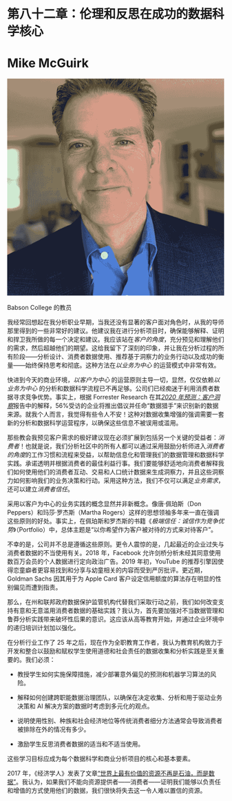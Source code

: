 # 第八十二章：伦理和反思在成功的数据科学核心

# Mike McGuirk

![](img/Mike_McGuirk.png)

Babson College 的教员

我经常回想起在我分析职业早期，当我还没有显著的客户面对角色时，从我的导师那里得到的一些非常好的建议。他建议我在进行分析项目时，确保能够解释、证明和捍卫我所做的每一个决定和建议。我应该站在*客户的角度*，充分预见和理解他们的需求，然后超越他们的期望。这给我留下了深刻的印象，并让我在分析过程的所有阶段——分析设计、消费者数据使用、推荐基于洞察力的业务行动以及成功的衡量——始终保持思考和彻底。这种方法在*以业务为中心* 的运营模式中非常有效。

快进到今天的商业环境，*以客户为中心* 的运营原则主导一切，显然，仅仅依赖*以业务为中心* 的分析和数据科学流程已不再足够。公司们已经痴迷于利用消费者数据寻求竞争优势。事实上，根据 Forrester Research 在其[*2020 年预测：客户洞察*](https://oreil.ly/ggp8F)报告中的解释，56%受访的企业将推出倡议并任命“数据猎手”来识别新的数据来源。就我个人而言，我觉得有些令人不安！这种对数据收集增强的强调需要一套新的分析和数据科学运营程序，以确保这些信息不被误用或滥用。

那些教会我预见客户需求的极好建议现在必须扩展到包括另一个关键的受益者：*消费者*！也就是说，我们分析社区中的所有人都可以通过采用鼓励分析师进入*消费者的角度*的工作习惯和流程来受益，以帮助信息化和管理我们的数据管理和数据科学实践。承诺透明并根据消费者的最佳利益行事。我们要能够舒适地向消费者解释我们如何使用他们的消费者互动、交易和人口统计数据来生成洞察力，并且这些洞察力如何影响我们的业务决策和行动。采用这种方法，我们不仅可以满足*业务需求*，还可以建立*消费者信任*。

采用以客户为中心的业务实践的概念显然并非新概念。像唐·佩珀斯（Don Peppers）和玛莎·罗杰斯（Martha Rogers）这样的思想领袖多年来一直在强调这些原则的好处。事实上，在佩珀斯和罗杰斯的书籍《*极端信任：诚信作为竞争优势*》（Portfolio）中，总体主题是“以你希望作为客户被对待的方式来对待客户”。

不幸的是，公司并不总是遵循这些原则。更令人震惊的是，几起最近的企业过失与消费者数据的不当使用有关。2018 年，Facebook 允许剑桥分析未经其同意使用数百万会员的个人数据进行定向政治广告。2019 年初，YouTube 的推荐引擎因使得恋童癖者更容易找到和分享与幼童相关的内容而受到严厉批评。更近期，Goldman Sachs 因其用于为 Apple Card 客户设定信用额度的算法存在明显的性别偏见而遭到指责。

那么，在州和联邦政府数据保护监管机构代替我们采取行动之前，我们如何改变支持有意和无意滥用消费者数据的基础实践？我认为，首先要加强对不当数据管理和鲁莽分析实践带来破坏性后果的意识。这应该从高等教育开始，并通过企业环境中的递归培训计划加以强化。

在分析行业工作了 25 年之后，现在作为全职教育工作者，我认为教育机构致力于开发和整合以鼓励和赋权学生使用道德和社会责任的数据收集和分析实践是至关重要的。我们必须：

+   教授学生如何实施保障措施，减少部署意外偏见的预测和机器学习算法的风险。

+   解释如何创建跨职能数据治理团队，以确保在决定收集、分析和用于驱动业务决策和 AI 解决方案的数据时考虑到多元化的观点。

+   说明使用性别、种族和社会经济地位等传统消费者细分方法通常会导致消费者被排除在外的情况有多少。

+   激励学生反思消费者数据的适当和不适当使用。

这些学习目标应成为每个数据科学和商业分析项目的核心和基本要素。

2017 年，《经济学人》发表了文章[“世界上最有价值的资源不再是石油，而是数据”](https://oreil.ly/yeDqg)。我认为，如果我们不能向资源提供者——消费者——证明我们能够以负责任和增值的方式使用他们的数据，我们很快将失去这一令人难以置信的资源。
